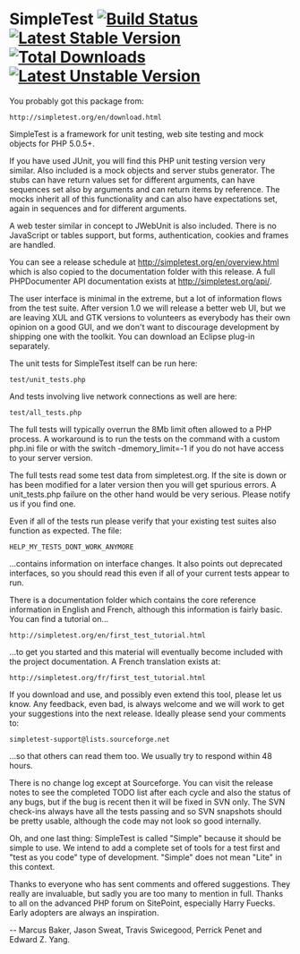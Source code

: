 SimpleTest [![Build Status](https://travis-ci.org/simpletest/simpletest.svg)](https://travis-ci.org/simpletest/simpletest) [![Latest Stable Version](https://img.shields.io/packagist/v/simpletest/simpletest.svg?style=flat-square)](https://packagist.org/packages/simpletest/simpletest) [![Total Downloads](https://img.shields.io/packagist/dt/simpletest/simpletest.svg?style=flat-square)](https://packagist.org/packages/simpletest/simpletest) [![Latest Unstable Version](https://poser.pugx.org/simpletest/simpletest/v/unstable)](https://packagist.org/packages/simpletest/simpletest) 
==========

You probably got this package from:

    http://simpletest.org/en/download.html

SimpleTest is a framework for unit testing, web site testing and
mock objects for PHP 5.0.5+.

If you have used JUnit, you will find this PHP unit testing version very
similar. Also included is a mock objects and server stubs generator.
The stubs can have return values set for different arguments, can have
sequences set also by arguments and can return items by reference.
The mocks inherit all of this functionality and can also have
expectations set, again in sequences and for different arguments.

A web tester similar in concept to JWebUnit is also included. There is no
JavaScript or tables support, but forms, authentication, cookies and
frames are handled.

You can see a release schedule at http://simpletest.org/en/overview.html
which is also copied to the documentation folder with this release.
A full PHPDocumenter API documentation exists at
http://simpletest.org/api/.

The user interface is minimal in the extreme, but a lot of information
flows from the test suite. After version 1.0 we will release a better
web UI, but we are leaving XUL and GTK versions to volunteers as
everybody has their own opinion on a good GUI, and we don't want to
discourage development by shipping one with the toolkit. You can
download an Eclipse plug-in separately.

The unit tests for SimpleTest itself can be run here:

    test/unit_tests.php

And tests involving live network connections as well are here:

    test/all_tests.php

The full tests will typically overrun the 8Mb limit often allowed
to a PHP process. A workaround is to run the tests on the command
with a custom php.ini file or with the switch -dmemory_limit=-1
if you do not have access to your server version.

The full tests read some test data from simpletest.org. If the site
is down or has been modified for a later version then you will get
spurious errors. A unit_tests.php failure on the other hand would be
very serious. Please notify us if you find one.

Even if all of the tests run please verify that your existing test suites
also function as expected. The file:

    HELP_MY_TESTS_DONT_WORK_ANYMORE

...contains information on interface changes. It also points out
deprecated interfaces, so you should read this even if all of
your current tests appear to run.

There is a documentation folder which contains the core reference information
in English and French, although this information is fairly basic.
You can find a tutorial on...

    http://simpletest.org/en/first_test_tutorial.html

...to get you started and this material will eventually become included
with the project documentation. A French translation exists at:

    http://simpletest.org/fr/first_test_tutorial.html

If you download and use, and possibly even extend this tool, please let us
know. Any feedback, even bad, is always welcome and we will work to get
your suggestions into the next release. Ideally please send your
comments to:

    simpletest-support@lists.sourceforge.net

...so that others can read them too. We usually try to respond within 48
hours.

There is no change log except at Sourceforge. You can visit the
release notes to see the completed TODO list after each cycle and also the
status of any bugs, but if the bug is recent then it will be fixed in SVN only.
The SVN check-ins always have all the tests passing and so SVN snapshots should
be pretty usable, although the code may not look so good internally.

Oh, and one last thing: SimpleTest is called "Simple" because it should
be simple to use. We intend to add a complete set of tools for a test
first and "test as you code" type of development. "Simple" does not mean
"Lite" in this context.

Thanks to everyone who has sent comments and offered suggestions. They
really are invaluable, but sadly you are too many to mention in full.
Thanks to all on the advanced PHP forum on SitePoint, especially Harry
Fuecks. Early adopters are always an inspiration.

 -- Marcus Baker, Jason Sweat, Travis Swicegood, Perrick Penet and Edward Z. Yang.
